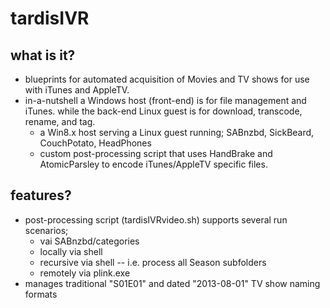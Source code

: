 # tardisIVR

## what is it?
* blueprints for automated acquisition of Movies and TV shows for use with iTunes and AppleTV.
* in-a-nutshell a Windows host (front-end) is for file management and iTunes.  while the back-end Linux guest is for download, transcode, rename, and tag.
  * a Win8.x host serving a Linux guest running; SABnzbd, SickBeard, CouchPotato, HeadPhones
  * custom post-processing script that uses HandBrake and AtomicParsley to encode iTunes/AppleTV specific files.

## features?
* post-processing script (tardisIVRvideo.sh) supports several run scenarios;
  * vai SABnzbd/categories
  * locally via shell
  * recursive via shell -- i.e. process all Season subfolders
  * remotely via plink.exe
* manages traditional "S01E01" and dated "2013-08-01" TV show naming formats
